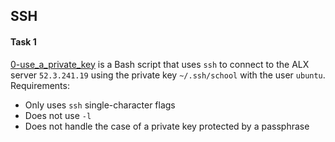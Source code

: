 ## SSH

#### Task 1
[0-use_a_private_key](0-use_a_private_key) is a Bash script that uses `ssh` to connect to the ALX server `52.3.241.19` using the private key `~/.ssh/school` with the user `ubuntu`.
Requirements:
- Only uses `ssh` single-character flags
- Does not use `-l`
- Does not handle the case of a private key protected by a passphrase
